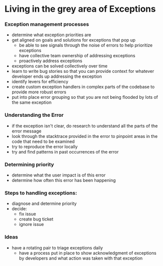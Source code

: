 # Living in the grey area of Exceptions

### Exception management processes
- determine what exception priorities are 
- get aligned on goals and solutions for exceptions that pop up
  - be able to see signals through the noise of errors to help prioritize exceptions 
  - have collective team ownership of addressing exceptions 
  - proactively address exceptions
- exceptions can be solved collectively over time
- learn to write bug stories so that you can provide context for whatever developer ends up addressing the exception
- identify levers for efficiency 
- create custom exception handlers in complex parts of the codebase to provide more robust errors 
- put into place error grouping so that you are not being flooded by lots of the same exception 

### Understanding the Error
- if the exception isn't clear, do research to understand all the parts of the error message 
- look through the stacktrace provided in the error to pinpoint areas in the code that need to be examined  
- try to reproduce the error locally 
- try and find patterns in past occurrences of the error

### Determining priority 
- determine what the user impact is of this error
- determine how often this error has been happening

### Steps to handling exceptions:
- diagnose and determine priority
- decide:
  - fix issue
  - create bug ticket
  - ignore issue

### Ideas 
- have a rotating pair to triage exceptions daily 
  - have a process put in place to show acknowledgment of exceptions by developers and what action was taken with that exception
